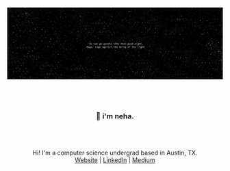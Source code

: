 ![header image](/original.jpg)

### <div align="center" style="padding: 10%;">👋 i'm neha.</div>


<div align="center">
  Hi! I'm a computer science undergrad based in Austin, TX.<br>
  <a href="https://estaudere.github.io">Website</a> | <a href="https://linkedin.com/in/nehadesaraju">LinkedIn</a> | <a href="https://medium.com/@nehadesaraju">Medium</a>
</div>
